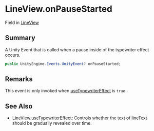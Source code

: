 # LineView.onPauseStarted

Field in [LineView](/docs/api/csharp/yarn.unity.legacy.lineview.md)

## Summary


A Unity Event that is called when a pause inside of the typewriter
effect occurs.


```csharp
public UnityEngine.Events.UnityEvent? onPauseStarted;
```

## Remarks


This event is only invoked when  <a href="yarn.unity.legacy.lineview.usetypewritereffect.md">useTypewriterEffect</a>  is
<code>true</code> .


## See Also

* [LineView.useTypewriterEffect](/docs/api/csharp/yarn.unity.legacy.lineview.usetypewritereffect.md): Controls whether the text of  <a href="yarn.unity.legacy.lineview.linetext.md">lineText</a>  should be gradually revealed over time.

